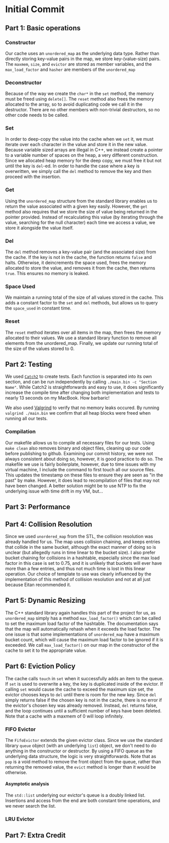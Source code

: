# Initial Commit

## Part 1: Basic operations

### Constructor
Our cache uses an `unordered_map` as the underlying data type. Rather than directly storing key-value pairs in the map, we store key-(value-size) pairs. The `maxmem`, `size`, and `evictor` are stored as member variables, and the `max_load_factor` and `hasher` are members of the `unordered_map`

### Deconstructor
Because of the way we create the `char*` in the `set` method, the memory must be freed using `delete[]`. The `reset` method also frees the memory allocated to the array, so to avoid duplicating code we call it in the destructor. There are no other members with non-trivial destructors, so no other code needs to be called.

### Set
In order to deep-copy the value into the cache when we `set` it, we must iterate over each character in the value and store it in the new value. Because variable sized arrays are illegal in C++, we instead create a pointer to a variable number of spaces on the heap, a very different construction. Since we allocated heap memory for the deep copy, we must free it but not until the key is `del`-ed.
In order to handle the case where a key is overwritten, we simply call the `del` method to remove the key and then proceed with the insertion.
### Get
Using the `unordered_map` structure from the standard library enables us to return the value associated with a given key easily. However, the `get` method also requires that we store the size of value being returned in the pointer provided. Instead of recalculating this value (by iterating through the value, searching for the null character) each time we access a value, we store it alongside the value itself.

### Del
The `del` method removes a key-value pair (and the associated size) from the cache. If the key is not in the cache, the function returns `false` and halts. Otherwise, it deincrements the space used, frees the memory allocated to store the value, and removes it from the cache, then returns `true`. This ensures no memory is leaked.

### Space Used
We maintain a running total of the size of all values stored in the cache. This adds a constant factor to the `set` and `del` methods, but allows us to query the `space_used` in constant time.

### Reset
The `reset` method iterates over all items in the map, then frees the memory allocated to their values. We use a standard library function to remove all elements from the unordered_map. Finally, we update our running total of the size of the values stored to 0.

## Part 2: Testing
We used [`Catch2`](https://github.com/catchorg/Catch2) to create tests. Each function is separated into its own section, and can be run independently by calling `./main.bin -c "Section Name"`. While Catch2 is straightforwards and easy to use, it does significantly increase the compile time after changing both implementation and tests to nearly 13 seconds on my MacBook. How barbaric!

We also used [Valgrind](https://valgrind.org) to verify that no memory leaks occured. By running `valgrind ./main.bin` we confirm that all heap blocks were freed when running all our tests.

### Compilation
Our makefile allows us to compile all necessary files for our tests. Using `make clean` also removes binary and object files, cleaning up our code before publishing to github. Examining our commit history, we were not always consistent about doing so, however, it is good practice to do so.
The makefile we use is fairly boilerplate, however, due to time issues with my virtual machine, I include the command to first touch all our source files. This updates the timestamp on these files to ensure they are seen as "in the past" by make. However, it does lead to recompilation of files that may not have been changed. A better solution might be to use NTP to fix the underlying issue with time drift in my VM, but...
## Part 3: Performance
## Part 4: Collision Resolution
Since we used `unordered_map` from the STL, the collision resolution was already handled for us. The map uses collision chaining, and keeps entries that collide in the same bucket, although the exact manner of doing so is unclear (but allegedly runs in time linear to the bucket size). I also prefer bucket chaining for collisions in a hashtable, especially since the max load factor in this case is set to 0.75, and it is unlikely that buckets will ever have more than a few entries, and thus not much time is lost in this linear operation. Our choice of template to use was clearly influenced by the implementation of this method of collision resolution and not at all just because Eitan recommended it.
## Part 5: Dynamic Resizing
The C++ standard library again handles this part of the project for us, as `unordered_map` simply has a method `max_load_factor()` which can be called to set the maximum load factor of the hashtable. The documentation says that the map will automatically rehash when it exceeds the load factor. The one issue is that some implementations of `unordered_map` have a maximum bucket count, which will cause the maximum load factor to be ignored if it is exceeded.
We call `max_load_factor()` on our map in the constructor of the cache to set it to the appropriate value.
## Part 6: Eviction Policy
The cache calls `touch` in `set` when it successfully adds an item to the queue. If `set` is used to overwrite a key, the key is duplicated inside of the evictor.
If calling `set` would cause the cache to exceed the maximum size set, the evictor chooses keys to `del` until there is room for the new key. Since `del` simply returns false if the chosen key is not in the cache, there is no error if the evictor's chosen key was already removed. Instead, `del` returns false, and the loop continues until a sufficient number of keys have been deleted. Note that a cache with a maxmem of 0 will loop infinitely.

### FIFO Evictor
The `FifoEvictor` extends the given evictor class. Since we use the standard library `queue` object (with an underlying `list`) object, we don't need to do anything in the constructor or destructor.
By using a FIFO queue as the underlying data structure, the logic is very straightforwards. Note that as `pop` is a void method to remove the front object from the queue, rather than returning the removed value, the `evict` method is longer than it would be otherwise.
#### Asymptotic analysis
The `std::list` underlying our evictor's queue is a doubly linked list. Insertions and access from the end are both constant time operations, and we never search the list. 
### LRU Evictor
## Part 7: Extra Credit
